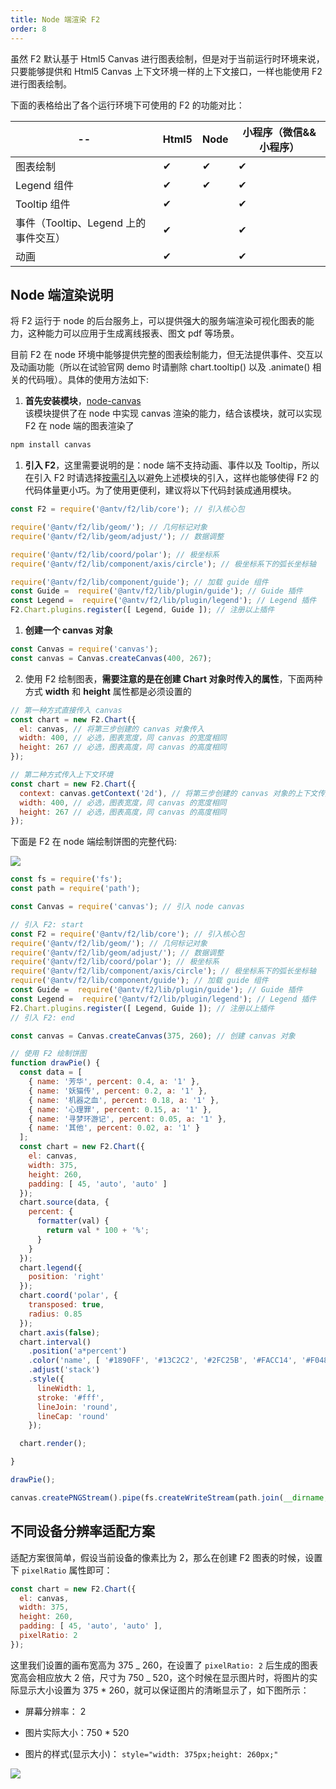 ```yaml
---
title: Node 端渲染 F2
order: 8
---
```


虽然 F2 默认基于 Html5 Canvas 进行图表绘制，但是对于当前运行时环境来说，只要能够提供和 Html5 Canvas 上下文环境一样的上下文接口，一样也能使用 F2 进行图表绘制。

下面的表格给出了各个运行环境下可使用的 F2 的功能对比：

| **--** | **Html5** | **Node** | **小程序（微信&&小程序）** |
| --- | --- | --- | --- |
| 图表绘制 | ✔︎ | ✔︎ | ✔︎ |
| Legend 组件 | ✔︎ | ✔︎ | ✔︎ |
| Tooltip 组件 | ✔︎ |  | ✔︎ |
| 事件（Tooltip、Legend 上的事件交互） | ✔︎ |  | ✔︎ |
| 动画 | ✔︎ |  | ✔︎ |


## Node 端渲染说明

将 F2 运行于 node 的后台服务上，可以提供强大的服务端渲染可视化图表的能力，这种能力可以应用于生成离线报表、图文 pdf 等场景。

目前 F2 在 node 环境中能够提供完整的图表绘制能力，但无法提供事件、交互以及动画功能（所以在试验官网 demo 时请删除 chart.tooltip() 以及 .animate() 相关的代码哦）。具体的使用方法如下:

1. **首先安装模块**，[node-canvas](https://github.com/Automattic/node-canvas)<br />该模块提供了在 node 中实现 canvas 渲染的能力，结合该模块，就可以实现 F2 在 node 端的图表渲染了


```bash
npm install canvas
```

1. **引入 F2**，这里需要说明的是：node 端不支持动画、事件以及 Tooltip，所以在引入 F2 时请选择[按需引入](https://www.yuque.com/antv/f2/require-on-demand)以避免上述模块的引入，这样也能够使得 F2 的代码体量更小巧。为了使用更便利，建议将以下代码封装成通用模块。


```javascript
const F2 = require('@antv/f2/lib/core'); // 引入核心包

require('@antv/f2/lib/geom/'); // 几何标记对象
require('@antv/f2/lib/geom/adjust/'); // 数据调整

require('@antv/f2/lib/coord/polar'); // 极坐标系
require('@antv/f2/lib/component/axis/circle'); // 极坐标系下的弧长坐标轴

require('@antv/f2/lib/component/guide'); // 加载 guide 组件
const Guide =  require('@antv/f2/lib/plugin/guide'); // Guide 插件
const Legend =  require('@antv/f2/lib/plugin/legend'); // Legend 插件
F2.Chart.plugins.register([ Legend, Guide ]); // 注册以上插件
```

1. **创建一个 canvas 对象**

```javascript
const Canvas = require('canvas');
const canvas = Canvas.createCanvas(400, 267);
```


2. 使用 F2 绘制图表，**需要注意的是在创建 Chart 对象时传入的属性**，下面两种方式 **width** 和 **height** 属性都是必须设置的


```javascript
// 第一种方式直接传入 canvas
const chart = new F2.Chart({
  el: canvas, // 将第三步创建的 canvas 对象传入
  width: 400, // 必选，图表宽度，同 canvas 的宽度相同
  height: 267 // 必选，图表高度，同 canvas 的高度相同
});

// 第二种方式传入上下文环境
const chart = new F2.Chart({
  context: canvas.getContext('2d'), // 将第三步创建的 canvas 对象的上下文传入
  width: 400, // 必选，图表宽度，同 canvas 的宽度相同
  height: 267 // 必选，图表高度，同 canvas 的高度相同
});
```

下面是 F2 在 node 端绘制饼图的完整代码:

![](https://gw.alipayobjects.com/zos/finxbff/compress-tinypng/6154589f-b6eb-4647-9634-9baf6fc70991.png)

```javascript
const fs = require('fs');
const path = require('path');

const Canvas = require('canvas'); // 引入 node canvas

// 引入 F2: start
const F2 = require('@antv/f2/lib/core'); // 引入核心包
require('@antv/f2/lib/geom/'); // 几何标记对象
require('@antv/f2/lib/geom/adjust/'); // 数据调整
require('@antv/f2/lib/coord/polar'); // 极坐标系
require('@antv/f2/lib/component/axis/circle'); // 极坐标系下的弧长坐标轴
require('@antv/f2/lib/component/guide'); // 加载 guide 组件
const Guide =  require('@antv/f2/lib/plugin/guide'); // Guide 插件
const Legend =  require('@antv/f2/lib/plugin/legend'); // Legend 插件
F2.Chart.plugins.register([ Legend, Guide ]); // 注册以上插件
// 引入 F2: end

const canvas = Canvas.createCanvas(375, 260); // 创建 canvas 对象

// 使用 F2 绘制饼图
function drawPie() {
  const data = [
    { name: '芳华', percent: 0.4, a: '1' },
    { name: '妖猫传', percent: 0.2, a: '1' },
    { name: '机器之血', percent: 0.18, a: '1' },
    { name: '心理罪', percent: 0.15, a: '1' },
    { name: '寻梦环游记', percent: 0.05, a: '1' },
    { name: '其他', percent: 0.02, a: '1' }
  ];
  const chart = new F2.Chart({
    el: canvas,
    width: 375,
    height: 260,
    padding: [ 45, 'auto', 'auto' ]
  });
  chart.source(data, {
    percent: {
      formatter(val) {
        return val * 100 + '%';
      }
    }
  });
  chart.legend({
    position: 'right'
  });
  chart.coord('polar', {
    transposed: true,
    radius: 0.85
  });
  chart.axis(false);
  chart.interval()
    .position('a*percent')
    .color('name', [ '#1890FF', '#13C2C2', '#2FC25B', '#FACC14', '#F04864', '#8543E0' ])
    .adjust('stack')
    .style({
      lineWidth: 1,
      stroke: '#fff',
      lineJoin: 'round',
      lineCap: 'round'
    });

  chart.render();

}

drawPie();

canvas.createPNGStream().pipe(fs.createWriteStream(path.join(__dirname, 'pie.png'))) // 导出图片
```

## 不同设备分辨率适配方案

适配方案很简单，假设当前设备的像素比为 2，那么在创建 F2 图表的时候，设置下 `pixelRatio` 属性即可：

```javascript
const chart = new F2.Chart({
  el: canvas,
  width: 375,
  height: 260,
  padding: [ 45, 'auto', 'auto' ],
  pixelRatio: 2
});
```

这里我们设置的画布宽高为 375 _ 260，在设置了 `pixelRatio: 2` 后生成的图表宽高会相应放大 2 倍，尺寸为 750 _ 520，这个时候在显示图片时，将图片的实际显示大小设置为 375 * 260，就可以保证图片的清晰显示了，如下图所示：

- 屏幕分辨率： 2

- 图片实际大小：750 * 520

- 图片的样式(显示大小)： `style="width: 375px;height: 260px;"`


![](https://gw.alipayobjects.com/zos/rmsportal/IWrhQtTcEaBxGnXsPwiP.png#width=375)

